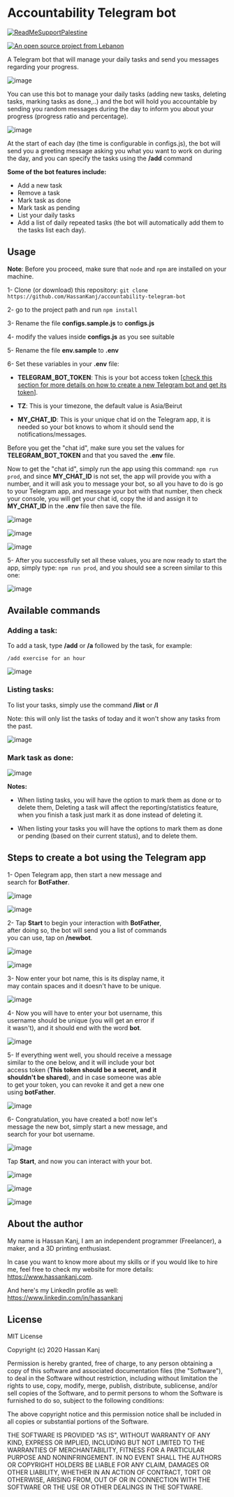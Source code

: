 # Accountability Telegram bot
[![ReadMeSupportPalestine](https://raw.githubusercontent.com/Safouene1/support-palestine-banner/master/banner-support.svg)](https://techforpalestine.org/learn-more)

[![An open source project from Lebanon](https://github.com/HassanKanj/opensource-project-from-lebanon/blob/main/badge-400px.png)](https://github.com/HassanKanj/opensource-project-from-lebanon/)

A Telegram bot that will manage your daily tasks and send you messages regarding your progress.

![image](https://github.com/HassanKanj/accountability-telegram-bot/blob/main/documentation/images/main-image.jpg)

You can use this bot to manage your daily tasks (adding new tasks, deleting tasks, marking tasks as done,..) and the bot will hold you accountable by sending
you random messages during the day to inform you about your progress (progress ratio and percentage).

![image](https://github.com/HassanKanj/accountability-telegram-bot/blob/main/documentation/images/notification.jpg)

At the start of each day (the time is configurable in configs.js), the bot will send you a greeting message asking you what you want to work on during the day,
and you can specify the tasks using the **/add** command

**Some of the bot features include:**

- Add a new task
- Remove a task
- Mark task as done
- Mark task as pending
- List your daily tasks
- Add a list of daily repeated tasks (the bot will automatically add them to the tasks list each day).

## Usage

**Note**: Before you proceed, make sure that `node` and `npm` are installed on your machine.

1- Clone (or download) this repository: `git clone https://github.com/HassanKanj/accountability-telegram-bot`

2- go to the project path and run `npm install`

3- Rename the file **configs.sample.js** to **configs.js**

4- modify the values inside **configs.js** as you see suitable

5- Rename the file **env.sample** to **.env**

6- Set these variables in your **.env** file:

- **TELEGRAM_BOT_TOKEN**: This is your bot access token [[check this section for more details on how to create a new Telegram bot and get its token](#steps-to-create-a-bot-using-the-telegram-app)].

- **TZ**: This is your timezone, the default value is Asia/Beirut

- **MY_CHAT_ID**: This is your unique chat id on the Telegram app, it is needed so your bot knows to whom it should send the notifications/messages.

Before you get the "chat id", make sure you set the values for **TELEGRAM_BOT_TOKEN** and that you saved the **.env** file.

Now to get the "chat id", simply run the app using this command: `npm run prod`, and since **MY_CHAT_ID** is not set, the app will provide you with a number, and it will ask you to message your bot, so all you have to do is go to your Telegram app, and message your bot with that number, then check your console, you will get your chat id, copy the id and assign it to **MY_CHAT_ID** in the **.env** file then save the file.

![image](https://github.com/HassanKanj/accountability-telegram-bot/blob/main/documentation/images/get-chat-id-1.jpg)

![image](https://github.com/HassanKanj/accountability-telegram-bot/blob/main/documentation/images/send-code.jpg)

![image](https://github.com/HassanKanj/accountability-telegram-bot/blob/main/documentation/images/get-chat-id-2.jpg)

5- After you successfully set all these values, you are now ready to start the app, simply type: `npm run prod`, and you should see a screen similar to this one:

![image](https://github.com/HassanKanj/accountability-telegram-bot/blob/main/documentation/images/app-is-running.jpg)

## Available commands

### Adding a task:

To add a task, type **/add** or **/a** followed by the task, for example:

`/add exercise for an hour`

![image](https://github.com/HassanKanj/accountability-telegram-bot/blob/main/documentation/images/add-tasks.jpg)

### Listing tasks:

To list your tasks, simply use the command **/list** or **/l**

Note: this will only list the tasks of today and it won't show any tasks from the past.

![image](https://github.com/HassanKanj/accountability-telegram-bot/blob/main/documentation/images/list-tasks.jpg)

### Mark task as done:

![image](https://github.com/HassanKanj/accountability-telegram-bot/blob/main/documentation/images/mark-as-done.jpg)

**Notes:**

- When listing tasks, you will have the option to mark them as done or to delete them, Deleting a task will affect the reporting/statistics feature, when you finish a task just mark it as done instead of deleting it.

- When listing your tasks you will have the options to mark them as done or pending (based on their current status), and to delete them.

## Steps to create a bot using the Telegram app

1- Open Telegram app, then start a new message and  
search for **BotFather**.

![image](https://github.com/HassanKanj/accountability-telegram-bot/blob/main/documentation/create-telegram-bot/1.jpg)

![image](https://github.com/HassanKanj/accountability-telegram-bot/blob/main/documentation/create-telegram-bot/2.jpg)

2- Tap **Start** to begin your interaction with **BotFather**,  
after doing so, the bot will send you a list of commands  
you can use, tap on **/newbot**.

![image](https://github.com/HassanKanj/accountability-telegram-bot/blob/main/documentation/create-telegram-bot/3.jpg)

![image](https://github.com/HassanKanj/accountability-telegram-bot/blob/main/documentation/create-telegram-bot/4.jpg)

3- Now enter your bot name, this is its display name, it  
may contain spaces and it doesn't have to be unique.

![image](https://github.com/HassanKanj/accountability-telegram-bot/blob/main/documentation/create-telegram-bot/5.jpg)

4- Now you will have to enter your bot username, this  
username should be unique (you will get an error if  
it wasn't), and it should end with the word **bot**.

![image](https://github.com/HassanKanj/accountability-telegram-bot/blob/main/documentation/create-telegram-bot/6.jpg)

5- If everything went well, you should receive a message  
similar to the one below, and it will include your bot  
access token (**This token should be a secret, and it  
shouldn't be shared**), and in case someone was able  
to get your token, you can revoke it and get a new one  
using **botFather**.

![image](https://github.com/HassanKanj/accountability-telegram-bot/blob/main/documentation/create-telegram-bot/7.jpg)

6- Congratulation, you have created a bot! now let's  
message the new bot, simply start a new message, and  
search for your bot username.

![image](https://github.com/HassanKanj/accountability-telegram-bot/blob/main/documentation/create-telegram-bot/8.jpg)

Tap **Start**, and now you can interact with your bot.

![image](https://github.com/HassanKanj/accountability-telegram-bot/blob/main/documentation/create-telegram-bot/9.jpg)

![image](https://github.com/HassanKanj/accountability-telegram-bot/blob/main/documentation/create-telegram-bot/10.jpg)

![image](https://github.com/HassanKanj/accountability-telegram-bot/blob/main/documentation/create-telegram-bot/11.jpg)

## About the author

My name is Hassan Kanj, I am an independent programmer (Freelancer), a maker, and a 3D printing enthusiast.

In case you want to know more about my skills or if you would like to hire me, feel free to check my website for more details: https://www.hassankanj.com.

And here's my LinkedIn profile as well: https://www.linkedin.com/in/hassankanj

## License

MIT License

Copyright (c) 2020 Hassan Kanj

Permission is hereby granted, free of charge, to any person obtaining a copy
of this software and associated documentation files (the "Software"), to deal
in the Software without restriction, including without limitation the rights
to use, copy, modify, merge, publish, distribute, sublicense, and/or sell
copies of the Software, and to permit persons to whom the Software is
furnished to do so, subject to the following conditions:

The above copyright notice and this permission notice shall be included in all
copies or substantial portions of the Software.

THE SOFTWARE IS PROVIDED "AS IS", WITHOUT WARRANTY OF ANY KIND, EXPRESS OR
IMPLIED, INCLUDING BUT NOT LIMITED TO THE WARRANTIES OF MERCHANTABILITY,
FITNESS FOR A PARTICULAR PURPOSE AND NONINFRINGEMENT. IN NO EVENT SHALL THE
AUTHORS OR COPYRIGHT HOLDERS BE LIABLE FOR ANY CLAIM, DAMAGES OR OTHER
LIABILITY, WHETHER IN AN ACTION OF CONTRACT, TORT OR OTHERWISE, ARISING FROM,
OUT OF OR IN CONNECTION WITH THE SOFTWARE OR THE USE OR OTHER DEALINGS IN THE
SOFTWARE.
